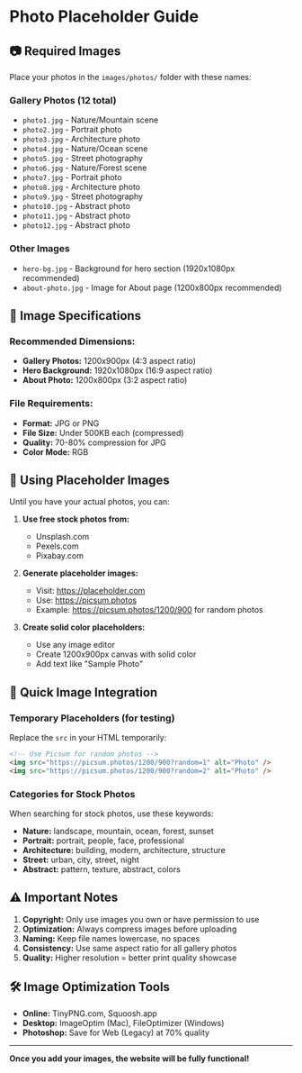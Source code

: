 # Photo Placeholder Guide

## 📷 Required Images

Place your photos in the `images/photos/` folder with these names:

### Gallery Photos (12 total)

- `photo1.jpg` - Nature/Mountain scene
- `photo2.jpg` - Portrait photo
- `photo3.jpg` - Architecture photo
- `photo4.jpg` - Nature/Ocean scene
- `photo5.jpg` - Street photography
- `photo6.jpg` - Nature/Forest scene
- `photo7.jpg` - Portrait photo
- `photo8.jpg` - Architecture photo
- `photo9.jpg` - Street photography
- `photo10.jpg` - Abstract photo
- `photo11.jpg` - Abstract photo
- `photo12.jpg` - Abstract photo

### Other Images

- `hero-bg.jpg` - Background for hero section (1920x1080px recommended)
- `about-photo.jpg` - Image for About page (1200x800px recommended)

## 🎨 Image Specifications

### Recommended Dimensions:

- **Gallery Photos:** 1200x900px (4:3 aspect ratio)
- **Hero Background:** 1920x1080px (16:9 aspect ratio)
- **About Photo:** 1200x800px (3:2 aspect ratio)

### File Requirements:

- **Format:** JPG or PNG
- **File Size:** Under 500KB each (compressed)
- **Quality:** 70-80% compression for JPG
- **Color Mode:** RGB

## 🔄 Using Placeholder Images

Until you have your actual photos, you can:

1. **Use free stock photos from:**

   - Unsplash.com
   - Pexels.com
   - Pixabay.com

2. **Generate placeholder images:**

   - Visit: https://placeholder.com
   - Use: https://picsum.photos
   - Example: https://picsum.photos/1200/900 for random photos

3. **Create solid color placeholders:**
   - Use any image editor
   - Create 1200x900px canvas with solid color
   - Add text like "Sample Photo"

## 📝 Quick Image Integration

### Temporary Placeholders (for testing)

Replace the `src` in your HTML temporarily:

```html
<!-- Use Picsum for random photos -->
<img src="https://picsum.photos/1200/900?random=1" alt="Photo" />
<img src="https://picsum.photos/1200/900?random=2" alt="Photo" />
```

### Categories for Stock Photos

When searching for stock photos, use these keywords:

- **Nature:** landscape, mountain, ocean, forest, sunset
- **Portrait:** portrait, people, face, professional
- **Architecture:** building, modern, architecture, structure
- **Street:** urban, city, street, night
- **Abstract:** pattern, texture, abstract, colors

## ⚠️ Important Notes

1. **Copyright:** Only use images you own or have permission to use
2. **Optimization:** Always compress images before uploading
3. **Naming:** Keep file names lowercase, no spaces
4. **Consistency:** Use same aspect ratio for all gallery photos
5. **Quality:** Higher resolution = better print quality showcase

## 🛠️ Image Optimization Tools

- **Online:** TinyPNG.com, Squoosh.app
- **Desktop:** ImageOptim (Mac), FileOptimizer (Windows)
- **Photoshop:** Save for Web (Legacy) at 70% quality

---

**Once you add your images, the website will be fully functional!**
